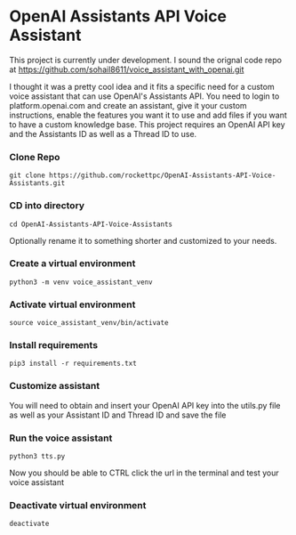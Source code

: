 # OpenAI Assistants API Voice Assistant
This project is currently under development. I sound the orignal code repo at https://github.com/sohail8611/voice_assistant_with_openai.git

I thought it was a pretty cool idea and it fits a specific need for a custom voice assistant that can use OpenAI's Assistants API. You need to login to platform.openai.com and create an assistant, give it your custom instructions, enable the features you want it to use and add files if you want to have a custom knowledge base. This project requires an OpenAI API key and the Assistants ID as well as a Thread ID to use.

### Clone Repo
```
git clone https://github.com/rockettpc/OpenAI-Assistants-API-Voice-Assistants.git
```

### CD into directory
```
cd OpenAI-Assistants-API-Voice-Assistants
```
Optionally rename it to something shorter and customized to your needs.

### Create a virtual environment
```
python3 -m venv voice_assistant_venv
```

### Activate virtual environment
```
source voice_assistant_venv/bin/activate
```

### Install requirements
```
pip3 install -r requirements.txt
```

### Customize assistant
You will need to obtain and insert your OpenAI API key into the utils.py file as well as your Assistant ID and Thread ID and save the file

### Run the voice assistant
```
python3 tts.py
```
Now you should be able to CTRL click the url in the terminal and test your voice assistant

### Deactivate virtual environment
```
deactivate
```
